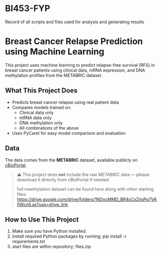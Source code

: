 # BI453-FYP
Record of all scripts and files used for analysis and generating results
# Breast Cancer Relapse Prediction using Machine Learning

This project uses machine learning to predict relapse-free survival (RFS) in breast cancer patients using clinical data, mRNA expression, and DNA methylation profiles from the METABRIC dataset.

## What This Project Does

- Predicts breast cancer relapse using real patient data
- Compares models trained on:
  - Clinical data only
  - mRNA data only
  - DNA methylation only
  - All combinations of the above
- Uses PyCaret for easy model comparison and evaluation

## Data

The data comes from the **METABRIC** dataset, available publicly on [cBioPortal](https://www.cbioportal.org/study/summary?id=brca_metabric).

> ⚠️ This project does **not** include the raw METABRIC data — please download it directly from cBioPortal if needed.
>
> full meethylation dataset can be found here along with other starting files: https://drive.google.com/drive/folders/1NDocMMD_BR4sCxZiiqPq7VAfiWcnILas?usp=drive_link

## How to Use This Project

1. Make sure you have Python installed.
2. Install required Python packages by running; pip install -r requirements.txt
3. start files are within repository; files.zip
